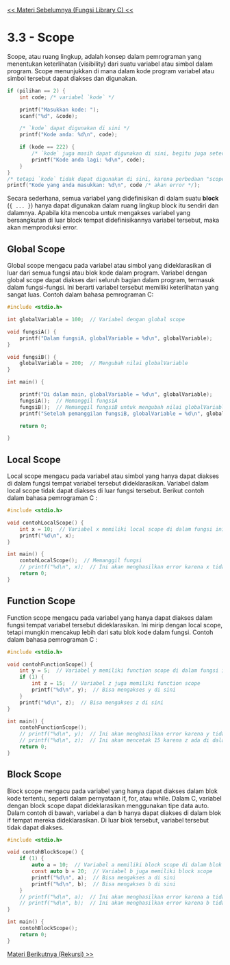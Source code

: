 [<< Materi Sebelumnya (Fungsi Library C) <<](2-FungsiLibraryC.md)
# 3.3 - Scope

Scope, atau ruang lingkup, adalah konsep dalam pemrograman yang menentukan keterlihatan (visibility) dari suatu variabel atau simbol dalam program. Scope menunjukkan di mana dalam kode program variabel atau simbol tersebut dapat diakses dan digunakan.

```c
if (pilihan == 2) {
    int code; /* variabel `kode` */

    printf("Masukkan kode: ");
    scanf("%d", &code);

    /* `kode` dapat digunakan di sini */
    printf("Kode anda: %d\n", code);

    if (kode == 222) {
        /* `kode` juga masih dapat digunakan di sini, begitu juga seterusnya */
        printf("Kode anda lagi: %d\n", code);
    }
}
/* tetapi `kode` tidak dapat digunakan di sini, karena perbedaan "scope" */
printf("Kode yang anda masukkan: %d\n", code /* akan error */);
```

Secara sederhana, semua variabel yang didefinisikan di dalam suatu **block** (`{ ... }`) hanya dapat digunakan dalam ruang lingkup block itu sendiri dan dalamnya. Apabila kita mencoba untuk mengakses variabel yang bersangkutan di luar block tempat didefinisikannya variabel tersebut, maka akan memproduksi error.

## Global Scope

Global scope mengacu pada variabel atau simbol yang dideklarasikan di luar dari semua fungsi atau blok kode dalam program. Variabel dengan global scope dapat diakses dari seluruh bagian dalam program, termasuk dalam fungsi-fungsi. Ini berarti variabel tersebut memiliki keterlihatan yang sangat luas. Contoh dalam bahasa pemrograman C:

```c
#include <stdio.h>

int globalVariable = 100;  // Variabel dengan global scope

void fungsiA() {
    printf("Dalam fungsiA, globalVariable = %d\n", globalVariable);
}

void fungsiB() {
    globalVariable = 200;  // Mengubah nilai globalVariable
}

int main() {

    printf("Di dalam main, globalVariable = %d\n", globalVariable);
    fungsiA();  // Memanggil fungsiA
    fungsiB();  // Memanggil fungsiB untuk mengubah nilai globalVariable
    printf("Setelah pemanggilan fungsiB, globalVariable = %d\n", globalVariable);

    return 0;

}
```

## Local Scope

Local scope mengacu pada variabel atau simbol yang hanya dapat diakses di dalam fungsi tempat variabel tersebut dideklarasikan. Variabel dalam local scope tidak dapat diakses di luar fungsi tersebut. Berikut contoh dalam bahasa pemrograman C :

```c
#include <stdio.h>

void contohLocalScope() {
    int x = 10;  // Variabel x memiliki local scope di dalam fungsi ini
    printf("%d\n", x);
}

int main() {
    contohLocalScope();  // Memanggil fungsi
    // printf("%d\n", x);  // Ini akan menghasilkan error karena x tidak ada di luar fungsi
    return 0;
}
```

## Function Scope

Function scope mengacu pada variabel yang hanya dapat diakses dalam fungsi tempat variabel tersebut dideklarasikan. Ini mirip dengan local scope, tetapi mungkin mencakup lebih dari satu blok kode dalam fungsi. Contoh dalam bahasa pemrograman C :

```c
#include <stdio.h>

void contohFunctionScope() {
    int y = 5;  // Variabel y memiliki function scope di dalam fungsi ini
    if (1) {
        int z = 15;  // Variabel z juga memiliki function scope
        printf("%d\n", y);  // Bisa mengakses y di sini
    }
    printf("%d\n", z);  // Bisa mengakses z di sini
}

int main() {
    contohFunctionScope();
    // printf("%d\n", y);  // Ini akan menghasilkan error karena y tidak ada di luar fungsi
    // printf("%d\n", z);  // Ini akan mencetak 15 karena z ada di dalam fungsi
    return 0;
}
```

## Block Scope

Block scope mengacu pada variabel yang hanya dapat diakses dalam blok kode tertentu, seperti dalam pernyataan if, for, atau while. Dalam C, variabel dengan block scope dapat dideklarasikan menggunakan tipe data auto. Dalam contoh di bawah, variabel a dan b hanya dapat diakses di dalam blok if tempat mereka dideklarasikan. Di luar blok tersebut, variabel tersebut tidak dapat diakses.

```c
#include <stdio.h>

void contohBlockScope() {
    if (1) {
        auto a = 10;  // Variabel a memiliki block scope di dalam blok if ini
        const auto b = 20;  // Variabel b juga memiliki block scope
        printf("%d\n", a);  // Bisa mengakses a di sini
        printf("%d\n", b);  // Bisa mengakses b di sini
    }
    // printf("%d\n", a);  // Ini akan menghasilkan error karena a tidak ada di luar blok if
    // printf("%d\n", b);  // Ini akan menghasilkan error karena b tidak ada di luar blok if
}

int main() {
    contohBlockScope();
    return 0;
}
```



[Materi Berikutnya (Rekursi) >>](3.4-Recursion.md)
